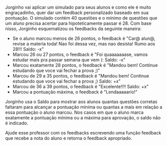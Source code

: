 Jorginho vai aplicar um simulado para seus alunos e como ele é muito engraçadinho, quer dar um feedback personalizado baseado em sua pontuação. O simulado contém 40 questões e o mínimo de questões que um aluno precisa acertar para hipoteticamente passar é 28. Com base nisso, Jorginho esquematizou os feedbacks da seguinte maneira:

* Se o aluno marcou menos de 26 pontos, o feedback é "Car@ alun@, revise a materia toda! Nao foi dessa vez, mas nao desista! Rumo aos 28!!! Saldo: -x"
* Marcou 26 ou 27 pontos, o feedback é "Foi quaaaaaaase, vamos estudar mais pra passar semana que vem (: Saldo: -x"
* Marcou exatamente 28 pontos, o feedback é "Mandou bem! Continue estudando que voce vai fechar a prova ;)"
* Marcou de 29 a 35 pontos, o feedback é "Mandou bem! Continue estudando que voce vai fechar a prova ;) Saldo: +x"
* Marcou de 36 a 39 pontos, o feedback é "Excelente!!!! Saldo: +x"
* Marcou a pontuação máxima, o feedback é "Lendaaaaario!"

Jorginho usa o Saldo para mostrar aos alunos quantas questões corretas faltaram para alcançar a pontuação mínima ou quantas a mais em relação a essa pontuação o aluno marcou. Nos casos em que o aluno marca exatamente a pontuação mínima ou a máxima para aprovação, o saldo não é indicado.

Ajude esse professor com os feedbacks escrevendo uma função feedback que recebe a nota do aluno e retorna o feedback apropriado.
